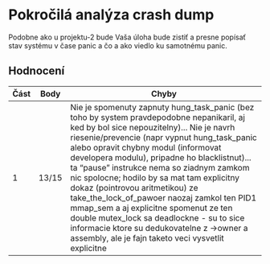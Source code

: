 # Pokročilá analýza crash dump

Podobne ako u projektu-2 bude Vaša úloha bude zistiť a presne popísať stav systému v čase panic a čo a ako viedlo ku samotnému panic.

## Hodnocení

| Část | Body  | Chyby                                                                                                                                                                                                                                                                                                                                                                                                                                                                                                                                                                                                                                                  |
|------|-------|--------------------------------------------------------------------------------------------------------------------------------------------------------------------------------------------------------------------------------------------------------------------------------------------------------------------------------------------------------------------------------------------------------------------------------------------------------------------------------------------------------------------------------------------------------------------------------------------------------------------------------------------------------|
| 1    | 13/15 | Nie je spomenuty zapnuty hung_task_panic (bez toho by system pravdepodobne nepanikaril, aj ked by bol sice nepouzitelny)... Nie je navrh riesenie/prevencie (napr vypnut hung_task_panic alebo opravit chybny modul (informovat developera modulu), pripadne ho blacklistnut)... ta “pause” instrukce nema so ziadnym zamkom nic spolocne; hodilo by sa mat tam explicitny dokaz (pointrovou aritmetikou) ze take_the_lock_of_pawoer naozaj zamkol ten PID1 mmap_sem a aj explicitne spomenut ze ten double mutex_lock sa deadlockne - su to sice informacie ktore su dedukovatelne z ->owner a assembly, ale je fajn taketo veci vysvetlit explicitne |
